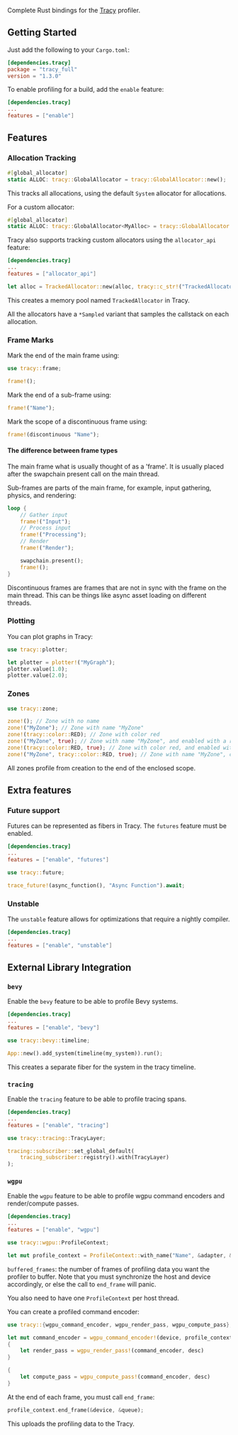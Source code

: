 Complete Rust bindings for the [Tracy](https://github.com/wolfpld/tracy) profiler.

## Getting Started

Just add the following to your `Cargo.toml`:
```toml
[dependencies.tracy]
package = "tracy_full"
version = "1.3.0"
```

To enable profiling for a build, add the `enable` feature:
```toml
[dependencies.tracy]
...
features = ["enable"]
```

## Features

### Allocation Tracking
```rust
#[global_allocator]
static ALLOC: tracy::GlobalAllocator = tracy::GlobalAllocator::new();
```
This tracks all allocations, using the default `System` allocator for allocations.

For a custom allocator:
```rust
#[global_allocator]
static ALLOC: tracy::GlobalAllocator<MyAlloc> = tracy::GlobalAllocator::new_with(MyAlloc::new());
```

Tracy also supports tracking custom allocators using the `allocator_api` feature:
```toml
[dependencies.tracy]
...
features = ["allocator_api"]
```
```rust
let alloc = TrackedAllocator::new(alloc, tracy::c_str!("TrackedAllocator"));
```
This creates a memory pool named `TrackedAllocator` in Tracy.

All the allocators have a `*Sampled` variant that samples the callstack on each allocation.

### Frame Marks
Mark the end of the main frame using:
```rust
use tracy::frame;

frame!();
```

Mark the end of a sub-frame using:
```rust
frame!("Name");
```

Mark the scope of a discontinuous frame using:
```rust
frame!(discontinuous "Name");
```

#### The difference between frame types
The main frame what is usually thought of as a 'frame'. 
It is usually placed after the swapchain present call on the main thread.

Sub-frames are parts of the main frame, for example, input gathering, physics, and rendering:
```rust
loop {
    // Gather input
    frame!("Input");
    // Process input
    frame!("Processing");
    // Render
    frame!("Render");

    swapchain.present();
    frame!();
}
```

Discontinuous frames are frames that are not in sync with the frame on the main thread.
This can be things like async asset loading on different threads.

### Plotting
You can plot graphs in Tracy:
```rust
use tracy::plotter;

let plotter = plotter!("MyGraph");
plotter.value(1.0);
plotter.value(2.0);
```

### Zones
```rust
use tracy::zone;

zone!(); // Zone with no name
zone!("MyZone"); // Zone with name "MyZone"
zone!(tracy::color::RED); // Zone with color red
zone!("MyZone", true); // Zone with name "MyZone", and enabled with a runtime expression.
zone!(tracy::color::RED, true); // Zone with color red, and enabled with a runtime expression.
zone!("MyZone", tracy::color::RED, true); // Zone with name "MyZone", color red, and enabled with a runtime expression.
```
All zones profile from creation to the end of the enclosed scope.

## Extra features

### Future support
Futures can be represented as fibers in Tracy. The `futures` feature must be enabled.

```toml
[dependencies.tracy]
...
features = ["enable", "futures"]
```
```rust
use tracy::future;

trace_future!(async_function(), "Async Function").await;
```

### Unstable
The `unstable` feature allows for optimizations that require a nightly compiler.

```toml
[dependencies.tracy]
...
features = ["enable", "unstable"]
```

## External Library Integration

### `bevy`
Enable the `bevy` feature to be able to profile Bevy systems.
```toml
[dependencies.tracy]
...
features = ["enable", "bevy"]
```

```rust
use tracy::bevy::timeline;

App::new().add_system(timeline(my_system)).run();
```

This creates a separate fiber for the system in the tracy timeline.

### `tracing`
Enable the `tracing` feature to be able to profile tracing spans.
```toml
[dependencies.tracy]
...
features = ["enable", "tracing"]
```

```rust
use tracy::tracing::TracyLayer;

tracing::subscriber::set_global_default(
    tracing_subscriber::registry().with(TracyLayer)
);
```

### `wgpu`
Enable the `wgpu` feature to be able to profile wgpu command encoders and render/compute passes.
```toml
[dependencies.tracy]
...
features = ["enable", "wgpu"]
```

```rust
use tracy::wgpu::ProfileContext;

let mut profile_context = ProfileContext::with_name("Name", &adapter, &device, &queue, buffered_frames);
```
`buffered_frames`: the number of frames of profiling data you want the profiler to buffer. 
Note that you must synchronize the host and device accordingly, or else the call to `end_frame` will panic.

You also need to have one `ProfileContext` per host thread.

You can create a profiled command encoder:
```rust
use tracy::{wgpu_command_encoder, wgpu_render_pass, wgpu_compute_pass};

let mut command_encoder = wgpu_command_encoder!(device, profile_context, desc);
{
    let render_pass = wgpu_render_pass!(command_encoder, desc)
}

{
    let compute_pass = wgpu_compute_pass!(command_encoder, desc)
}
```

At the end of each frame, you must call `end_frame`:
```rust
profile_context.end_frame(&device, &queue);
```
This uploads the profiling data to the Tracy.
